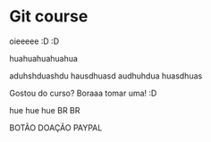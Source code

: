 # Git course

oieeeee :D :D 

huahuahuahuahua

aduhshduashdu
hausdhuasd
audhuhdua
huasdhuas

Gostou do curso? Boraaa tomar uma! :D


hue hue hue BR BR

BOTÃO DOAÇÃO PAYPAL
